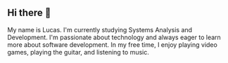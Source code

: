 ## Hi there 👋

My name is Lucas.
I'm currently studying Systems Analysis and Development. I'm passionate about technology and always eager to learn more about software development.
In my free time, I enjoy playing video games, playing the guitar, and listening to music.

